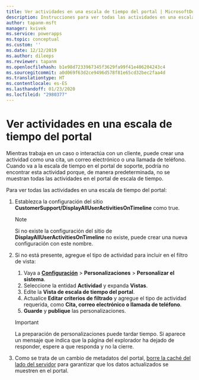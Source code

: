 ```yaml
---
title: Ver actividades en una escala de tiempo del portal | MicrosoftDocs
description: Instrucciones para ver todas las actividades en una escala de tiempo del portal.
author: tapanm-msft
manager: kvivek
ms.service: powerapps
ms.topic: conceptual
ms.custom: ''
ms.date: 12/12/2019
ms.author: dileeps
ms.reviewer: tapanm
ms.openlocfilehash: b1e98d7233967345f3629fa99f41e406204243c4
ms.sourcegitcommit: a0d069f63d2ce9496d578f81e65cd32bec2faa4d
ms.translationtype: HT
ms.contentlocale: es-ES
ms.lasthandoff: 01/23/2020
ms.locfileid: "2980377"
---
```

# <a name="view-activities-in-a-portal-timeline"></a>Ver actividades en una escala de tiempo del portal

Mientras trabaja en un caso o interactúa con un cliente, puede crear una actividad como una cita, un correo electrónico o una llamada de teléfono. Cuando va a la escala de tiempo en el portal de soporte, podría no encontrar esta actividad porque, de manera predeterminada, no se muestran todas las actividades en el portal de escala de tiempo. 

Para ver todas las actividades en una escala de tiempo del portal: 

1. Establezca la configuración del sitio **CustomerSupport/DisplayAllUserActivitiesOnTimeline** como true.  
    
    > [!NOTE]
    > Si no existe la configuración del sitio de **DisplayAllUserActivitiesOnTimeline** no existe, puede crear una nueva configuración con este nombre.

2. Si no está presente, agregue el tipo de actividad para incluir en el filtro de vista:  
    1. Vaya a [**Configuración**](https://docs.microsoft.com/power-platform/admin/admin-settings#app-settings) > **Personalizaciones** > **Personalizar el sistema**.
    2. Seleccione la entidad **Actividad** y expanda **Vistas**.
    3. Edite la **Vista de escala de tiempo del portal**.
    4. Actualice **Editar criterios de filtrado** y agregue el tipo de actividad requerida, como **Cita, correo electrónico o llamada de teléfono**.
    5. **Guarde** y **publique** las personalizaciones. 

    > [!IMPORTANT]
    > La preparación de personalizaciones puede tardar tiempo. Si aparece un mensaje que indica que la página del explorador ha dejado de responder, espere a que responda y no la cierre.

3. Como se trata de un cambio de metadatos del portal, [borre la caché del lado del servidor](../admin/clear-server-side-cache.md) para garantizar que los datos actualizados se muestren en el portal.
